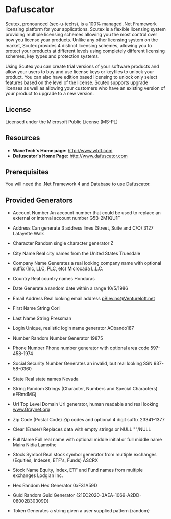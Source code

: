 # Dafuscator

Scutex, pronounced (sec-u-techs), is a 100% managed .Net Framework licensing platform for your applications. Scutex is a flexible licensing system providing multiple licensing schemes allowing you the most control over how you license your products. Unlike any other licensing system on the market, Scutex provides 4 distinct licensing schemes, allowing you to protect your products at different levels using completely different licensing schemes, key types and protection systems.

Using Scutex you can create trial versions of your software products and allow your users to buy and use license keys or keyfiles to unlock your product. You can also have edition based licensing to unlock only select features based on the level of the license. Scutex supports upgrade licenses as well as allowing your customers who have an existing version of your product to upgrade to a new version.

## License

Licensed under the Microsoft Public License (MS-PL)

## Resources

* **WaveTech's Home page:** <http://www.wtdt.com>
* **Dafuscator's Home Page:** <http://www.dafuscator.com>

## Prerequisites

You will need the .Net Framework 4 and Database to use Dafuscator.

## Provided Generators

* Account Number 
An account number that could be used to replace an external or internal account number 
G5B-2M1QU1F 

* Address 
Can generate 3 address lines (Street, Suite and C/O) 
3127 Lafayette Walk
 
* Character 
Random single character generator 
Z 

* City Name 
Real city names from the United States 
Truesdale 

* Company Name 
Generates a real looking company name with optional suffix (Inc, LLC, PLC, etc) 
Microcada L.L.C. 

* Country 
Real country names 
Honduras 

* Date 
Generate a random date within a range 
10/5/1986 

* Email Address 
Real looking email address 
pBlevins@Ventureloft.net 

* First Name 
String 
Cori 

* Last Name 
String 
Pressman 

* Login 
Unique, realistic login name generator 
AObando187 

* Number 
Random Number Generator 
19875 

* Phone Number 
Phone number generator with optional area code 
597-458-1974 

* Social Security Number 
Generates an invalid, but real looking SSN 
937-58-0360 

* State 
Real state names 
Nevada 

* String 
Random Strings (Character, Numbers and Special Characters) 
eFRmdMGj 

* Url 
Top Level Domain Url generator, human readable and real looking 
www.Graynet.org 

* Zip Code (Postal Code) 
Zip codes and optional 4 digit suffix 
23341-1377 

* Clear (Eraser) 
Replaces data with empty strings or NULL 
""/NULL 

* Full Name 
Full real name with optional middle initial or full middle name 
Maira Nidia Lamothe 

* Stock Symbol 
Real stock symbol generator from multiple exchanges (Equities, Indexes, ETF's, Funds) 
ASCRX 

* Stock Name 
Equity, Index, ETF and Fund names from multiple exchanges 
Lodgian Inc. 

* Hex 
Random Hex Generator 
0xF31A59D 

* Guid 
Random Guid Generator 
{21EC2020-3AEA-1069-A2DD-08002B30309D} 

* Token 
Generates a string given a user supplied pattern 
{random}